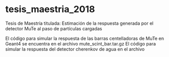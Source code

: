 # tesis_maestria_2018
Tesis de Maestría titulada: Estimación de la respuesta generada por el detector MuTe al paso de partículas cargadas

El código para simular la respuesta de las barras centelladoras de MuTe en Geant4 se encuentra en el archivo mute_scint_bar.tar.gz
El código para simular la respuesta del detector cherenkov de agua en el archivo 
